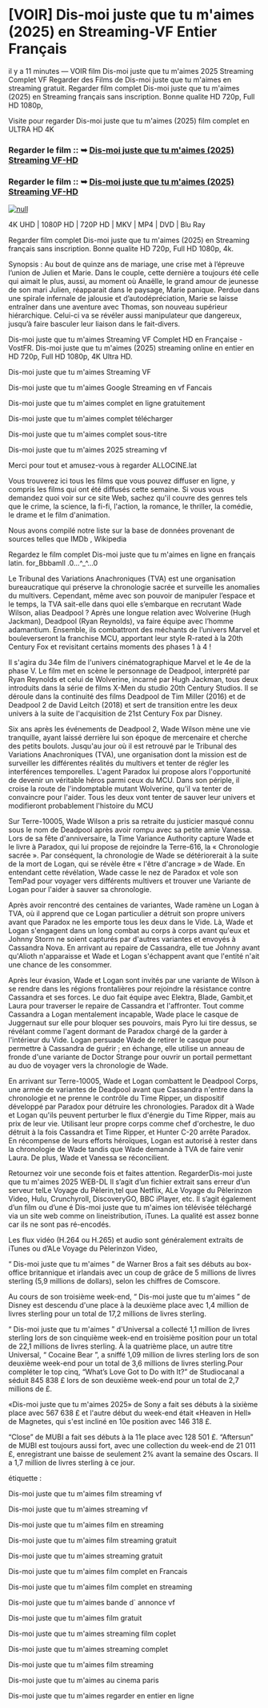 # [VOIR] Dis-moi juste que tu m'aimes (2025) en Streaming-VF Entier Français

il y a 11 minutes — VOIR film Dis-moi juste que tu m'aimes 2025 Streaming Complet VF Regarder des Films de Dis-moi juste que tu m'aimes en streaming gratuit. Regarder film complet Dis-moi juste que tu m'aimes (2025) en Streaming français sans inscription. Bonne qualite HD 720p, Full HD 1080p,

Visite pour regarder Dis-moi juste que tu m'aimes (2025) film complet en ULTRA HD 4K

### Regarder le film :: ➥ [Dis-moi juste que tu m'aimes (2025) Streaming VF-HD](https://t.co/ogyta4lUf6)

### Regarder le film :: ➥ [Dis-moi juste que tu m'aimes (2025) Streaming VF-HD](https://t.co/ogyta4lUf6)

[![null](https://static.wixstatic.com/media/855a25_043b5abeb4ae4d35ac003198e7fe56ed~mv2.gif)](https://t.co/ogyta4lUf6)

4K UHD | 1080P HD | 720P HD | MKV | MP4 | DVD | Blu Ray

Regarder film complet Dis-moi juste que tu m'aimes (2025) en Streaming français sans inscription. Bonne qualite HD 720p, Full HD 1080p, 4k.

Synopsis : Au bout de quinze ans de mariage, une crise met à l’épreuve l’union de Julien et Marie. Dans le couple, cette dernière a toujours été celle qui aimait le plus, aussi, au moment où Anaëlle, le grand amour de jeunesse de son mari Julien, réapparait dans le paysage, Marie panique. Perdue dans une spirale infernale de jalousie et d’autodépréciation, Marie se laisse entraîner dans une aventure avec Thomas, son nouveau supérieur hiérarchique. Celui-ci va se révéler aussi manipulateur que dangereux, jusqu’à faire basculer leur liaison dans le fait-divers.

Dis-moi juste que tu m'aimes Streaming VF Complet HD en Française - VostFR. Dis-moi juste que tu m'aimes (2025) streaming online en entier en HD 720p, Full HD 1080p, 4K Ultra HD.

Dis-moi juste que tu m'aimes Streaming VF

Dis-moi juste que tu m'aimes Google Streaming en vf Fancais

Dis-moi juste que tu m'aimes complet en ligne gratuitement

Dis-moi juste que tu m'aimes complet télécharger

Dis-moi juste que tu m'aimes complet sous-titre

Dis-moi juste que tu m'aimes 2025 streaming vf

Merci pour tout et amusez-vous à regarder ALLOCINE.lat

Vous trouverez ici tous les films que vous pouvez diffuser en ligne, y compris les films qui ont été diffusés cette semaine. Si vous vous demandez quoi voir sur ce site Web, sachez qu'il couvre des genres tels que le crime, la science, la fi-fi, l'action, la romance, le thriller, la comédie, le drame et le film d'animation.

Nous avons compilé notre liste sur la base de données provenant de sources telles que IMDb , Wikipedia

Regardez le film complet Dis-moi juste que tu m'aimes en ligne en français latin. for_Bbbamll .0...^_^...0

Le Tribunal des Variations Anachroniques (TVA) est une organisation bureaucratique qui préserve la chronologie sacrée et surveille les anomalies du multivers. Cependant, même avec son pouvoir de manipuler l’espace et le temps, la TVA sait-elle dans quoi elle s’embarque en recrutant Wade Wilson, alias Deadpool ? Après une longue relation avec Wolverine (Hugh Jackman), Deadpool (Ryan Reynolds), va faire équipe avec l’homme adamantium. Ensemble, ils combattront des méchants de l’univers Marvel et bouleverseront la franchise MCU, apportant leur style R-rated à la 20th Century Fox et revisitant certains moments des phases 1 à 4 !

Il s'agira du 34e film de l'univers cinématographique Marvel et le 4e de la phase V. Le film met en scène le personnage de Deadpool, interprété par Ryan Reynolds et celui de Wolverine, incarné par Hugh Jackman, tous deux introduits dans la série de films X-Men du studio 20th Century Studios. Il se déroule dans la continuité des films Deadpool de Tim Miller (2016) et de Deadpool 2 de David Leitch (2018) et sert de transition entre les deux univers à la suite de l'acquisition de 21st Century Fox par Disney.

Six ans après les événements de Deadpool 2, Wade Wilson mène une vie tranquille, ayant laissé derrière lui son époque de mercenaire et cherche des petits boulots. Jusqu'au jour où il est retrouvé par le Tribunal des Variations Anachroniques (TVA), une organisation dont la mission est de surveiller les différentes réalités du multivers et tenter de régler les interférences temporelles. L'agent Paradox lui propose alors l'opportunité de devenir un véritable héros parmi ceux du MCU. Dans son périple, il croise la route de l'indomptable mutant Wolverine, qu'il va tenter de convaincre pour l'aider. Tous les deux vont tenter de sauver leur univers et modifieront probablement l'histoire du MCU

Sur Terre-10005, Wade Wilson a pris sa retraite du justicier masqué connu sous le nom de Deadpool après avoir rompu avec sa petite amie Vanessa. Lors de sa fête d'anniversaire, la Time Variance Authority capture Wade et le livre à Paradox, qui lui propose de rejoindre la Terre-616, la « Chronologie sacrée ». Par conséquent, la chronologie de Wade se détériorerait à la suite de la mort de Logan, qui se révèle être « l'être d'ancrage » de Wade. En entendant cette révélation, Wade casse le nez de Paradox et vole son TemPad pour voyager vers différents multivers et trouver une Variante de Logan pour l'aider à sauver sa chronologie.

Après avoir rencontré des centaines de variantes, Wade ramène un Logan à TVA, où il apprend que ce Logan particulier a détruit son propre univers avant que Paradox ne les emporte tous les deux dans le Vide. Là, Wade et Logan s'engagent dans un long combat au corps à corps avant qu'eux et Johnny Storm ne soient capturés par d'autres variantes et envoyés à Cassandra Nova. En arrivant au repaire de Cassandra, elle tue Johnny avant qu'Alioth n'apparaisse et Wade et Logan s'échappent avant que l'entité n'ait une chance de les consommer.

Après leur évasion, Wade et Logan sont invités par une variante de Wilson à se rendre dans les régions frontalières pour rejoindre la résistance contre Cassandra et ses forces. Le duo fait équipe avec Elektra, Blade, Gambit,et Laura pour traverser le repaire de Cassandra et l'affronter. Tout comme Cassandra a Logan mentalement incapable, Wade place le casque de Juggernaut sur elle pour bloquer ses pouvoirs, mais Pyro lui tire dessus, se révélant comme l'agent dormant de Paradox chargé de la garder à l'intérieur du Vide. Logan persuade Wade de retirer le casque pour permettre à Cassandra de guérir ; en échange, elle utilise un anneau de fronde d'une variante de Doctor Strange pour ouvrir un portail permettant au duo de voyager vers la chronologie de Wade.

En arrivant sur Terre-10005, Wade et Logan combattent le Deadpool Corps, une armée de variantes de Deadpool avant que Cassandra n'entre dans la chronologie et ne prenne le contrôle du Time Ripper, un dispositif développé par Paradox pour détruire les chronologies. Paradox dit à Wade et Logan qu'ils peuvent perturber le flux d'énergie du Time Ripper, mais au prix de leur vie. Utilisant leur propre corps comme chef d'orchestre, le duo détruit à la fois Cassandra et Time Ripper, et Hunter C-20 arrête Paradox. En récompense de leurs efforts héroïques, Logan est autorisé à rester dans la chronologie de Wade tandis que Wade demande à TVA de faire venir Laura. De plus, Wade et Vanessa se réconcilient.

Retournez voir une seconde fois et faites attention. RegarderDis-moi juste que tu m'aimes 2025 WEB-DL Il s’agit d’un fichier extrait sans erreur d’un serveur telLe Voyage du Pèlerin,tel que Netflix, ALe Voyage du Pèlerinzon Video, Hulu, Crunchyroll, DiscoveryGO, BBC iPlayer, etc. Il s’agit également d’un film ou d’une é Dis-moi juste que tu m'aimes ion télévisée téléchargé via un site web comme on lineistribution, iTunes. La qualité est assez bonne car ils ne sont pas ré-encodés.

Les flux vidéo (H.264 ou H.265) et audio sont généralement extraits de iTunes ou d’ALe Voyage du Pèlerinzon Video,

“ Dis-moi juste que tu m'aimes ” de Warner Bros a fait ses débuts au box-office britannique et irlandais avec un coup de grâce de 5 millions de livres sterling (5,9 millions de dollars), selon les chiffres de Comscore.

Au cours de son troisième week-end, “ Dis-moi juste que tu m'aimes ” de Disney est descendu d'une place à la deuxième place avec 1,4 million de livres sterling pour un total de 17,2 millions de livres sterling.

“ Dis-moi juste que tu m'aimes ” d'Universal a collecté 1,1 million de livres sterling lors de son cinquième week-end en troisième position pour un total de 22,1 millions de livres sterling. À la quatrième place, un autre titre Universal, “ Cocaine Bear ”, a sniffé 1,09 million de livres sterling lors de son deuxième week-end pour un total de 3,6 millions de livres sterling.Pour compléter le top cinq, “What’s Love Got to Do with It?” de Studiocanal a séduit 845 838 £ lors de son deuxième week-end pour un total de 2,7 millions de £.

«Dis-moi juste que tu m'aimes 2025» de Sony a fait ses débuts à la sixième place avec 567 638 £ et l'autre début du week-end était «Heaven in Hell» de Magnetes, qui s'est incliné en 10e position avec 146 318 £.

“Close” de MUBI a fait ses débuts à la 11e place avec 128 501 £. “Aftersun” de MUBI est toujours aussi fort, avec une collection du week-end de 21 011 £, enregistrant une baisse de seulement 2% avant la semaine des Oscars. Il a 1,7 million de livres sterling à ce jour.

étiquette :

Dis-moi juste que tu m'aimes film streaming vf

Dis-moi juste que tu m'aimes streaming vf

Dis-moi juste que tu m'aimes film en streaming

Dis-moi juste que tu m'aimes film streaming gratuit

Dis-moi juste que tu m'aimes streaming gratuit

Dis-moi juste que tu m'aimes film complet en Francais

Dis-moi juste que tu m'aimes film complet en streaming

Dis-moi juste que tu m'aimes bande d` annonce vf

Dis-moi juste que tu m'aimes film gratuit

Dis-moi juste que tu m'aimes streaming film coplet

Dis-moi juste que tu m'aimes streaming complet

Dis-moi juste que tu m'aimes film streaming

Dis-moi juste que tu m'aimes au cinema paris

Dis-moi juste que tu m'aimes regarder en entier en ligne
